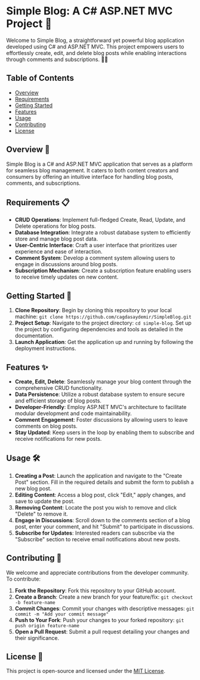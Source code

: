 # Simple Blog: A C# ASP.NET MVC Project 📝

Welcome to Simple Blog, a straightforward yet powerful blog application developed using C# and ASP.NET MVC. This project empowers users to effortlessly create, edit, and delete blog posts while enabling interactions through comments and subscriptions. 💬🔥

## Table of Contents

- [Overview](#overview)
- [Requirements](#requirements)
- [Getting Started](#getting-started)
- [Features](#features)
- [Usage](#usage)
- [Contributing](#contributing)
- [License](#license)

## Overview 📌

Simple Blog is a C# and ASP.NET MVC application that serves as a platform for seamless blog management. It caters to both content creators and consumers by offering an intuitive interface for handling blog posts, comments, and subscriptions.

## Requirements 📋

- **CRUD Operations**: Implement full-fledged Create, Read, Update, and Delete operations for blog posts.
- **Database Integration**: Integrate a robust database system to efficiently store and manage blog post data.
- **User-Centric Interface**: Craft a user interface that prioritizes user experience and ease of interaction.
- **Comment System**: Develop a comment system allowing users to engage in discussions around blog posts.
- **Subscription Mechanism**: Create a subscription feature enabling users to receive timely updates on new content.

## Getting Started 🚀

1. **Clone Repository**: Begin by cloning this repository to your local machine: `git clone https://github.com/cagdasaydemir/SimpleBlog.git`
2. **Project Setup**: Navigate to the project directory: `cd simple-blog`. Set up the project by configuring dependencies and tools as detailed in the documentation.
3. **Launch Application**: Get the application up and running by following the deployment instructions.

## Features ✨

- **Create, Edit, Delete**: Seamlessly manage your blog content through the comprehensive CRUD functionality.
- **Data Persistence**: Utilize a robust database system to ensure secure and efficient storage of blog posts.
- **Developer-Friendly**: Employ ASP.NET MVC's architecture to facilitate modular development and code maintainability.
- **Comment Engagement**: Foster discussions by allowing users to leave comments on blog posts.
- **Stay Updated**: Keep users in the loop by enabling them to subscribe and receive notifications for new posts.

## Usage 🛠️

1. **Creating a Post**: Launch the application and navigate to the "Create Post" section. Fill in the required details and submit the form to publish a new blog post.
2. **Editing Content**: Access a blog post, click "Edit," apply changes, and save to update the post.
3. **Removing Content**: Locate the post you wish to remove and click "Delete" to remove it.
4. **Engage in Discussions**: Scroll down to the comments section of a blog post, enter your comment, and hit "Submit" to participate in discussions.
5. **Subscribe for Updates**: Interested readers can subscribe via the "Subscribe" section to receive email notifications about new posts.

## Contributing 🤝

We welcome and appreciate contributions from the developer community. To contribute:

1. **Fork the Repository**: Fork this repository to your GitHub account.
2. **Create a Branch**: Create a new branch for your feature/fix: `git checkout -b feature-name`
3. **Commit Changes**: Commit your changes with descriptive messages: `git commit -m "Add your commit message"`
4. **Push to Your Fork**: Push your changes to your forked repository: `git push origin feature-name`
5. **Open a Pull Request**: Submit a pull request detailing your changes and their significance.

## License 📄

This project is open-source and licensed under the [MIT License](LICENSE).
